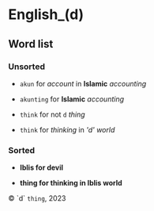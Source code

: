 # English_(d)

## Word list

### Unsorted

- `akun` for _account_ in **Islamic** _accounting_

- `akunting` for **Islamic** _accounting_

- `think` for not `d` _thing_

- `think` for _thinking_ in _'d' world_

### Sorted

- **Iblis for devil**

- **thing for thinking in Iblis world**

© \`d\` `thing`, 2023
